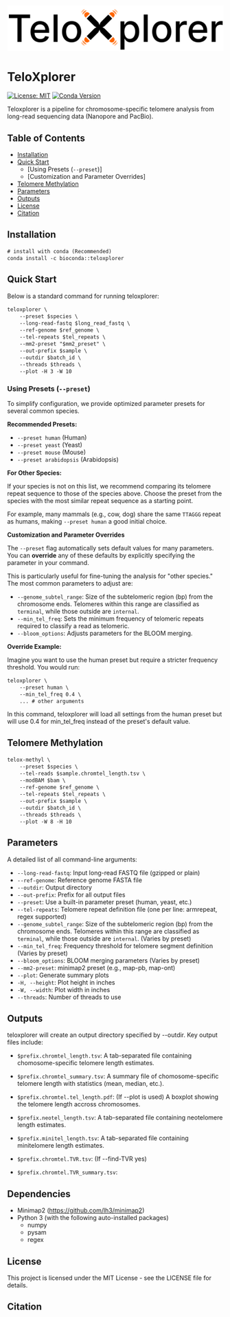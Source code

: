 ![image](https://github.com/hhuili/TeloXplorer/blob/main/logo/logo.svg)
# TeloXplorer

[![License: MIT](https://img.shields.io/badge/License-MIT-yellow.svg)](https://opensource.org/licenses/MIT)
[![Conda Version](https://img.shields.io/conda/vn/bioconda/teloxplorer.svg?style=flat-square)](https://anaconda.org/bioconda/teloxplorer)

Teloxplorer is a pipeline for chromosome-specific telomere analysis from long-read sequencing data (Nanopore and PacBio).

## Table of Contents

- [Installation](#installation)
- [Quick Start](#quick-start)
  - [Using Presets (`--preset`)]
  - [Customization and Parameter Overrides]
- [Telomere Methylation](#telomere-methylation)
- [Parameters](#parameters)
- [Outputs](#outputs)
- [License](#license)
- [Citation](#citation)

## Installation

```
# install with conda (Recommended)
conda install -c bioconda::teloxplorer
```

## Quick Start

Below is a standard command for running teloxplorer:
```
teloxplorer \
    --preset $species \
    --long-read-fastq $long_read_fastq \
    --ref-genome $ref_genome \
    --tel-repeats $tel_repeats \
    --mm2-preset "$mm2_preset" \
    --out-prefix $sample \
    --outdir $batch_id \
    --threads $threads \
    --plot -H 3 -W 10
```

### Using Presets (`--preset`)

To simplify configuration, we provide optimized parameter presets for several common species.

**Recommended Presets:**

- `--preset human` (Human)
- `--preset yeast` (Yeast)
- `--preset mouse` (Mouse)
- `--preset arabidopsis` (Arabidopsis)

**For Other Species:**

If your species is not on this list, we recommend comparing its telomere repeat sequence to those of the species above. Choose the preset from the species with the most similar repeat sequence as a starting point.

For example, many mammals (e.g., cow, dog) share the same `TTAGGG` repeat as humans, making `--preset human` a good initial choice.

**Customization and Parameter Overrides**

The `--preset` flag automatically sets default values for many parameters. You can **override** any of these defaults by explicitly specifying the parameter in your command.

This is particularly useful for fine-tuning the analysis for "other species." The most common parameters to adjust are:

- `--genome_subtel_range`: Size of the subtelomeric region (bp) from the chromosome ends. Telomeres within this range are classified as `terminal`, while those outside are `internal`.
- `--min_tel_freq`: Sets the minimum frequency of telomeric repeats required to classify a read as telomeric.
- `--bloom_options`: Adjusts parameters for the BLOOM merging.

**Override Example:**

Imagine you want to use the human preset but require a stricter frequency threshold. You would run:

```
teloxplorer \
    --preset human \
    --min_tel_freq 0.4 \
    ... # other arguments
```
In this command, teloxplorer will load all settings from the human preset but will use 0.4 for min_tel_freq instead of the preset's default value.

## Telomere Methylation

```
telox-methyl \
    --preset $species \
    --tel-reads $sample.chromtel_length.tsv \
    --modBAM $bam \
    --ref-genome $ref_genome \
    --tel-repeats $tel_repeats \
    --out-prefix $sample \
    --outdir $batch_id \
    --threads $threads \
    --plot -W 8 -H 10
```

## Parameters

A detailed list of all command-line arguments: 
- `--long-read-fastq`: Input long-read FASTQ file (gzipped or plain)
- `--ref-genome`: Reference genome FASTA file
- `--outdir`: Output directory
- `--out-prefix`: Prefix for all output files
- `--preset`: Use a built-in parameter preset (human, yeast, etc.)
- `--tel-repeats`: Telomere repeat definition file (one per line: arm<TAB>repeat, regex supported)
- `--genome_subtel_range`: Size of the subtelomeric region (bp) from the chromosome ends. Telomeres within this range are classified as `terminal`, while those outside are `internal`. (Varies by preset)
- `--min_tel_freq`: Frequency threshold for telomere segment definition (Varies by preset)
- `--bloom_options`: BLOOM merging parameters (Varies by preset)	
- `--mm2-preset`: minimap2 preset (e.g., map-pb, map-ont)
- `--plot`:	Generate summary plots
- `-H, --height`: Plot height in inches
- `-W, --width`: Plot width in inches
- `--threads`: Number of threads to use

## Outputs

teloxplorer will create an output directory specified by --outdir. Key output files include:
- `$prefix.chromtel_length.tsv`: A tab-separated file containing chomosome-specific telomere length estimates.
- `$prefix.chromtel_summary.tsv`: A summary file of chomosome-specific telomere length with statistics (mean, median, etc.).
- `$prefix.chromtel.tel_length.pdf`: (If --plot is used) A boxplot showing the telomere length accross chromosomes.
- `$prefix.neotel_length.tsv`: A tab-separated file containing neotelomere length estimates.
- `$prefix.minitel_length.tsv`: A tab-separated file containing minitelomere length estimates.

- `$prefix.chromtel.TVR.tsv`: (If --find-TVR yes)
- `$prefix.chromtel.TVR_summary.tsv`:

## Dependencies

- Minimap2 (https://github.com/lh3/minimap2)
- Python 3 (with the following auto-installed packages)
  - numpy
  - pysam
  - regex

## License
This project is licensed under the MIT License - see the LICENSE file for details.

## Citation






